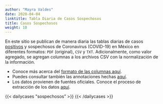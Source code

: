 ```yaml
---
author: "Mayra Valdes"
date: 2020-04-04
linktitle: Tabla Diaria de Casos Sospechosos
title: Casos Sospechosos
weight: 10
---
```


En este sitio se publican de manera diaria las tablas diarias de casos [positivos](/docs/datos/tablas-casos/casos-positivos/) y sospechosos de Coronavirus (COVID-19) en México en diferentes formatos: `PDF` (original), `CSV` y `TXT`. Adicionalmente, como valor agregado, se agregan columnas a los archivos CSV con la normalización de la información. 

* Conoce más acerca del [formato de las columnas aquí](/docs/datos/tablas-casos/normalizacion/). 
* Puedes consultar también las annotaciones hechas [aquí](/docs/datos/tablas-casos/). 
* Los datos provienen de fuentes oficiales. Conoce el proceso de extracción de los datos [aquí](/docs/metodologia/).

{{< dailycases "sospechosos" >}}
{{< /dailycases >}}
